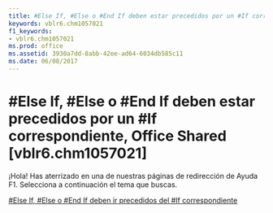 ```yaml
---
title: #Else If, #Else o #End If deben estar precedidos por un #If correspondiente, Office Shared [vblr6.chm1057021]
keywords: vblr6.chm1057021
f1_keywords:
- vblr6.chm1057021
ms.prod: office
ms.assetid: 3930a7dd-8abb-42ee-ad64-6034db585c11
ms.date: 06/08/2017
---
```





# #Else If, #Else o #End If deben estar precedidos por un #If correspondiente, Office Shared [vblr6.chm1057021]

¡Hola! Has aterrizado en una de nuestras páginas de redirección de Ayuda F1. Selecciona a continuación el tema que buscas.


 [#Else If, #Else o #End If deben ir precedidos del #If correspondiente](http://msdn.microsoft.com/library/else-if-else-or-end-if-must-be-preceded-by-a-matching-if%28Office.15%29.aspx)


